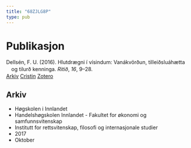 ```yaml
---
title: "68ZJLG8P"
type: pub
---
```

<h1>Publikasjon</h1>
<article id="csl-bib-container-68ZJLG8P" class="csl-bib-container">
  <div class="csl-bib-body" style="line-height: 1.35; padding-left: 1em; text-indent:-1em;">
  <div class="csl-entry">Dells&#xE9;n, F. U. (2016). Hlutdr&#xE6;gni &#xED; v&#xED;sindum: Van&#xE1;kv&#xF6;r&#xF0;un, tillei&#xF0;slu&#xE1;h&#xE6;tta og tilur&#xF0; kenninga. <i>Riti&#xF0;</i>, <i>16</i>, 9&#x2013;28.</div>
</div>
  <div class="csl-bib-buttons">
    <a href="#taxonomy-article-68ZJLG8P" class="csl-bib-button">Arkiv</a>
    <a href alt="Cristin URL" class="csl-bib-button">Cristin</a>
    <a href alt="Zotero URL" class="csl-bib-button">Zotero</a>
  </div>
  <div id="csl-bib-meta-container-68ZJLG8P"></div>
</article>
<div id="csl-bib-meta-68ZJLG8P" class="csl-bib-meta">
  <article id="taxonomy-article-68ZJLG8P" class="taxonomy-article">
    <h1>Arkiv</h1>
    <ul>
      <li>Høgskolen i Innlandet</li>
      <li>Handelshøgskolen Innlandet - Fakultet for økonomi og samfunnsvitenskap</li>
      <li>Institutt for rettsvitenskap, filosofi og internasjonale studier</li>
      <li>2017</li>
      <li>Oktober</li>
    </ul>
  </article>
</div>
